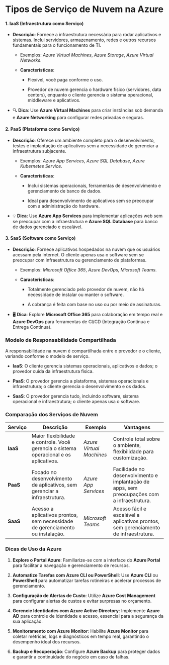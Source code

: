# **Tipos de Serviço de Nuvem na Azure**

#### **1. IaaS (Infraestrutura como Serviço)**

- **Descrição**: Fornece a infraestrutura necessária para rodar aplicativos e sistemas. Inclui servidores, armazenamento, redes e outros recursos fundamentais para o funcionamento de TI.
    
    - Exemplos: _Azure Virtual Machines_, _Azure Storage_, _Azure Virtual Networks_.
        
    - **Características**:
        
        - Flexível, você paga conforme o uso.
            
        - Provedor de nuvem gerencia o hardware físico (servidores, data centers), enquanto o cliente gerencia o sistema operacional, middleware e aplicativos.
            
- 🔍 **Dica**: Use **Azure Virtual Machines** para criar instâncias sob demanda e **Azure Networking** para configurar redes privadas e seguras.
    

#### **2. PaaS (Plataforma como Serviço)**

- **Descrição**: Oferece um ambiente completo para o desenvolvimento, testes e implantação de aplicativos sem a necessidade de gerenciar a infraestrutura subjacente.
    
    - Exemplos: _Azure App Services_, _Azure SQL Database_, _Azure Kubernetes Service_.
        
    - **Características**:
        
        - Inclui sistemas operacionais, ferramentas de desenvolvimento e gerenciamento de banco de dados.
            
        - Ideal para desenvolvimento de aplicativos sem se preocupar com a administração do hardware.
            
- 💡 **Dica**: Use **Azure App Services** para implementar aplicações web sem se preocupar com a infraestrutura e **Azure SQL Database** para banco de dados gerenciado e escalável.
    

#### **3. SaaS (Software como Serviço)**

- **Descrição**: Fornece aplicativos hospedados na nuvem que os usuários acessam pela internet. O cliente apenas usa o software sem se preocupar com infraestrutura ou gerenciamento de plataformas.
    
    - Exemplos: _Microsoft Office 365_, _Azure DevOps_, _Microsoft Teams_.
        
    - **Características**:
        
        - Totalmente gerenciado pelo provedor de nuvem, não há necessidade de instalar ou manter o software.
            
        - A cobrança é feita com base no uso ou por meio de assinaturas.
            
- 🖥️ **Dica**: Explore **Microsoft Office 365** para colaboração em tempo real e **Azure DevOps** para ferramentas de CI/CD (Integração Contínua e Entrega Contínua).
    


### **Modelo de Responsabilidade Compartilhada**

A responsabilidade na nuvem é compartilhada entre o provedor e o cliente, variando conforme o modelo de serviço.

- **IaaS**: O cliente gerencia sistemas operacionais, aplicativos e dados; o provedor cuida da infraestrutura física.
    
- **PaaS**: O provedor gerencia a plataforma, sistemas operacionais e infraestrutura; o cliente gerencia o desenvolvimento e os dados.
    
- **SaaS**: O provedor gerencia tudo, incluindo software, sistema operacional e infraestrutura; o cliente apenas usa o software.
    


### **Comparação dos Serviços de Nuvem**

| Serviço  | Descrição| Exemplo | Vantagens|
| -------- | ---------| --------| -------- |
| **IaaS** | Maior flexibilidade e controle. Você gerencia o sistema operacional e os aplicativos. | _Azure Virtual Machines_ | Controle total sobre o ambiente, flexibilidade para customização.                           |
| **PaaS** | Focado no desenvolvimento de aplicativos, sem gerenciar a infraestrutura.             | _Azure App Services_     | Facilidade no desenvolvimento e implantação de apps, sem preocupações com a infraestrutura.|
| **SaaS** | Acesso a aplicativos prontos, sem necessidade de gerenciamento ou instalação.         | _Microsoft Teams_        | Acesso fácil e escalável a aplicativos prontos, sem gerenciamento de infraestrutura.        |


### **Dicas de Uso da Azure**

1. **Explore o Portal Azure**: Familiarize-se com a interface do **Azure Portal** para facilitar a navegação e gerenciamento de recursos.
    
2. **Automatize Tarefas com Azure CLI ou PowerShell**: Use **Azure CLI** ou **PowerShell** para automatizar tarefas rotineiras e acelerar processos de gerenciamento.
    
3. **Configuração de Alertas de Custo**: Utilize **Azure Cost Management** para configurar alertas de custos e evitar surpresas no orçamento.
    
4. **Gerencie Identidades com Azure Active Directory**: Implemente **Azure AD** para controle de identidade e acesso, essencial para a segurança da sua aplicação.
    
5. **Monitoramento com Azure Monitor**: Habilite **Azure Monitor** para coletar métricas, logs e diagnósticos em tempo real, garantindo o desempenho ideal dos recursos.
    
6. **Backup e Recuperação**: Configure **Azure Backup** para proteger dados e garantir a continuidade do negócio em caso de falhas.
